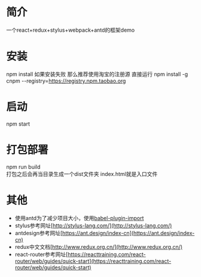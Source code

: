 # 简介
一个react+redux+stylus+webpack+antd的框架demo

# 安装
npm install
如果安装失败  那么推荐使用淘宝的注册源 直接运行 npm install -g cnpm --registry=https://registry.npm.taobao.org

# 启动
npm start

# 打包部署
npm run build <br />
打包之后会再当目录生成一个dist文件夹  index.html就是入口文件

# 其他
* 使用antd为了减少项目大小，使用[babel-plugin-import](https://www.npmjs.com/package/babel-plugin-import)
* stylus参考网址[http://stylus-lang.com/](http://stylus-lang.com/)
* antdesign参考网址[https://ant.design/index-cn](https://ant.design/index-cn)
* redux中文文档[http://www.redux.org.cn/](http://www.redux.org.cn/)
* react-router参考网址[https://reacttraining.com/react-router/web/guides/quick-start](https://reacttraining.com/react-router/web/guides/quick-start)
